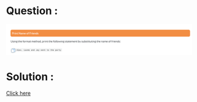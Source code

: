 # Question :
![print name of friends](https://github.com/prabhu30/coding/blob/main/Edyst/Python%20-%20Intro%20to%20Advanced/03_print%20name%20of%20friends/image.png)

# Solution :
[Click here](https://github.com/prabhu30/coding/blob/main/Edyst/Python%20-%20Intro%20to%20Advanced/03_print%20name%20of%20friends/solution.py)
